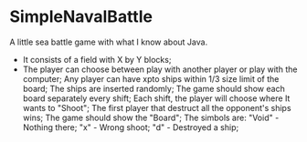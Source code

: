 # SimpleNavalBattle
A little sea battle game with what I know about Java.

- It consists of a field with X by Y blocks; 
- The player can choose between play with another player or play with the
computer;
Any player can have xpto ships within 1/3 size limit of the board;
The ships are inserted randomly;
The game should show each board separately every shift;
Each shift, the player will choose where It wants to "Shoot";
The first player that destruct all the opponent's ships wins;
The game should show the "Board";
The simbols are:
"Void" - Nothing there;
"x" - Wrong shoot;
"d" - Destroyed a ship;
